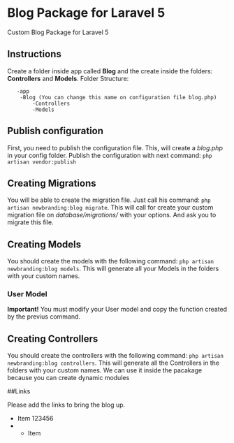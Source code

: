# Blog Package for Laravel 5

Custom Blog Package for Laravel 5


## Instructions

Create a folder inside app called **Blog** and the create inside the folders: **Controllers** and **Models**.
Folder Structure:
```
   -app
    -Blog (You can change this name on configuration file blog.php)
        -Controllers
        -Models
```

## Publish configuration

First, you need to publish the configuration file. This, will create a *blog.php* in your config folder. Publish the configuration with next command:
`php artisan vendor:publish`


## Creating Migrations

You will be able to create the migration file. Just call his command:
`php artisan newbranding:blog migrate`. This will call for create your custom migration file on *database/migrations/* with your options. And ask you to migrate this file.


## Creating Models

You should create the models with the following command:
`php artisan newbranding:blog models`. This will generate all your Models in the folders with your custom names.

### User Model

**Important!** You must modify your User model and copy the function created by the previus command.


## Creating Controllers

You should create the controllers with the following command:
`php artisan newbranding:blog controllers`. This will generate all the  Controllers in the folders with your custom names. We can use it inside the pacakage because you can create dynamic modules



##Links

Please add the links to bring the blog up. 
* Item 123456
* * Item 
    
